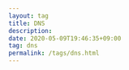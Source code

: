 ```yaml
---
layout: tag
title: DNS
description: 
date: 2020-05-09T19:46:35+09:00
tag: dns
permalink: /tags/dns.html
---
```

